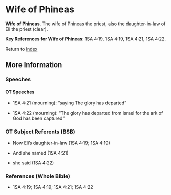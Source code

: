 # Wife of Phineas
**Wife of Phineas**. 
The wife of Phineas the priest, also the daughter-in-law of Eli the priest (clear). 




**Key References for Wife of Phineas**: 
1SA 4:19, 1SA 4:19, 1SA 4:21, 1SA 4:22. 






Return to [Index](00-Index.md)

## More Information

### Speeches

#### OT Speeches

* 1SA 4:21 (mourning): “saying The glory has departed”

* 1SA 4:22 (mourning): “The glory has departed from Israel for the ark of God has been captured”

### OT Subject Referents (BSB)

* Now Eli’s daughter-in-law (1SA 4:19; 1SA 4:19)

* And she named (1SA 4:21)

* she said (1SA 4:22)



### References (Whole Bible)

* 1SA 4:19; 1SA 4:19; 1SA 4:21; 1SA 4:22



